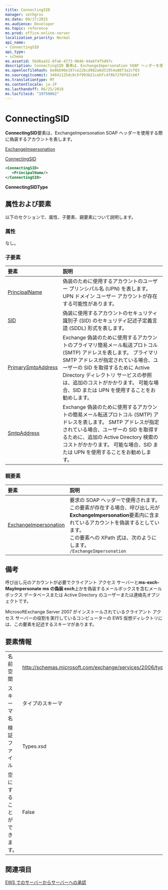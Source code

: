 ```yaml
---
title: ConnectingSID
manager: sethgros
ms.date: 09/17/2015
ms.audience: Developer
ms.topic: reference
ms.prod: office-online-server
localization_priority: Normal
api_name:
- ConnectingSID
api_type:
- schema
ms.assetid: 56d6aa52-8fa6-4773-9046-44a6f4f5d97c
description: ConnectingSID 要素は、ExchangeImpersonation SOAP ヘッダーを使用する際に偽装するアカウントを表します。
ms.openlocfilehash: 6e0bb90e197ce22bcd982a6d51954a88f3a2cf03
ms.sourcegitcommit: 34041125dc8c5f993b21cebfc4f8b72f0fd2cb6f
ms.translationtype: MT
ms.contentlocale: ja-JP
ms.lasthandoff: 06/25/2018
ms.locfileid: "19759662"
---
```

# <a name="connectingsid"></a>ConnectingSID

**ConnectingSID**要素は、ExchangeImpersonation SOAP ヘッダーを使用する際に偽装するアカウントを表します。 
  
[ExchangeImpersonation](exchangeimpersonation.md)
  
[ConnectingSID](connectingsid.md)
  
```xml
<ConnectingSID>
   <PrincipalName/>
</ConnectingSID>
```

 **ConnectingSIDType**
## <a name="attributes-and-elements"></a>属性および要素

以下のセクションで、属性、子要素、親要素について説明します。
  
### <a name="attributes"></a>属性

なし。
  
### <a name="child-elements"></a>子要素

|**要素**|**説明**|
|:-----|:-----|
|[PrincipalName](principalname.md) <br/> |偽装のために使用するアカウントのユーザー プリンシパル名 (UPN) を表します。 UPN ドメイン ユーザー アカウントが存在する可能性があります。  <br/> |
|[SID](sid.md) <br/> |偽装に使用するアカウントのセキュリティ識別子 (SID) のセキュリティ記述子定義言語 (SDDL) 形式を表します。  <br/> |
|[PrimarySmtpAddress](primarysmtpaddress.md) <br/> |Exchange 偽装のために使用するアカウントのプライマリ簡易メール転送プロトコル (SMTP) アドレスを表します。 プライマリ SMTP アドレスが指定されている場合、ユーザーの SID を取得するために Active Directory ディレクトリ サービスの参照は、追加のコストがかかります。 可能な場合、SID または UPN を使用することをお勧めします。  <br/> |
|[SmtpAddress](smtpaddress.md) <br/> |Exchange 偽装のために使用するアカウントの簡易メール転送プロトコル (SMTP) アドレスを表します。 SMTP アドレスが指定されている場合、ユーザーの SID を取得するために、追加の Active Directory 検索のコストがかかります。 可能な場合、SID または UPN を使用することをお勧めします。  <br/> |
   
### <a name="parent-elements"></a>親要素

|**要素**|**説明**|
|:-----|:-----|
|[ExchangeImpersonation](exchangeimpersonation.md) <br/> |要求の SOAP ヘッダーで使用されます。 この要素が存在する場合、呼び出し元が**ExchangeImpersonation**要素内に含まれているアカウントを偽装するとしています。  <br/> この要素への XPath 式は、次のようにします。  <br/>  `/ExchangeImpersonation` <br/> |
   
## <a name="remarks"></a>備考

呼び出し元のアカウントが必要でクライアント アクセス サーバーと**ms-exch-MayImpersonate** **ms の偽装 exch**上かを偽装するメールボックスを含むメールボックス データベースまたは Active Directory のユーザーまたは連絡先オブジェクトです。 
  
MicrosoftExchange Server 2007 がインストールされているクライアント アクセス サーバーの役割を実行しているコンピューターの EWS 仮想ディレクトリには、この要素を記述するスキーマがあります。
  
## <a name="element-information"></a>要素情報

|||
|:-----|:-----|
|名前空間  <br/> |http://schemas.microsoft.com/exchange/services/2006/types  <br/> |
|スキーマ名  <br/> |タイプのスキーマ  <br/> |
|検証ファイル  <br/> |Types.xsd  <br/> |
|空にすることができます。  <br/> |False  <br/> |
   
## <a name="see-also"></a>関連項目



[EWS でのサーバーからサーバーへの承認](http://msdn.microsoft.com/library/f1610a20-672d-448b-8c00-5b0fbcaf31cb%28Office.15%29.aspx)

